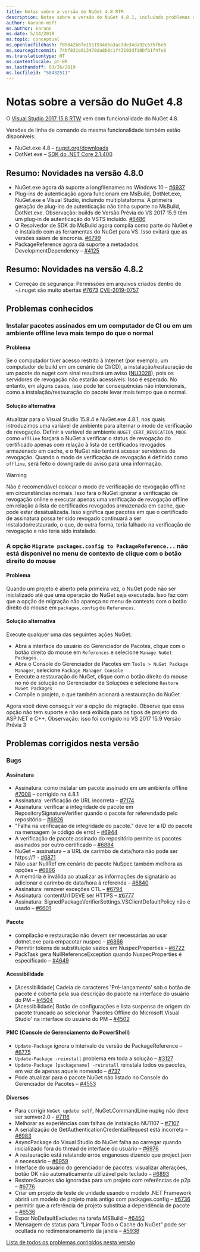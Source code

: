 ```yaml
---
title: Notas sobre a versão do NuGet 4.8 RTM
description: Notas sobre a versão do NuGet 4.8.1, incluindo problemas conhecidos, correções de bugs, funcionalidades adicionadas e DCRs.
author: karann-msft
ms.author: karann
ms.date: 5/14/2018
ms.topic: conceptual
ms.openlocfilehash: f85042b8fe1511934d6a3ac7de34da92c575f6e0
ms.sourcegitcommit: 74bf831e013470da8b0c1f43193df10bfb1f4fe6
ms.translationtype: HT
ms.contentlocale: pt-BR
ms.lasthandoff: 03/26/2019
ms.locfileid: "58432511"
---
```

# <a name="nuget-48-release-notes"></a>Notas sobre a versão do NuGet 4.8

O [Visual Studio 2017 15.8 RTW](https://www.visualstudio.com/news/releasenotes/vs2017-relnotes) vem com funcionalidade do NuGet 4.8.


Versões de linha de comando da mesma funcionalidade também estão disponíveis:
* NuGet.exe 4.8 – [nuget.org/downloads](https://nuget.org/downloads)
* DotNet.exe – [SDK do .NET Core 2.1.400](https://www.microsoft.com/net/download/visual-studio-sdks)


## <a name="summary-whats-new-in-480"></a>Resumo: Novidades na versão 4.8.0
* NuGet.exe agora dá suporte a longfilenames no Windows 10 – [#6937](https://github.com/NuGet/Home/issues/6937)
* Plug-ins de autenticação agora funcionam em MsBuild, DotNet.exe, NuGet.exe e Visual Studio, incluindo multiplataforma. A primeira geração de plug-ins de autenticação não tinha suporte no MsBuild, DotNet.exe. Observação: builds de Versão Prévia do VS 2017 15.9 têm um plug-in de autenticação do VSTS incluído. [#6486](https://github.com/NuGet/Home/issues/6486)
* O Resolvedor de SDK do MsBuild agora compila como parte do NuGet e é instalado com as ferramentas do NuGet para VS. Isso evitará que as versões saiam de sincronia. [#6799](https://github.com/NuGet/Home/issues/6799)
* PackageReference agora dá suporte a metadados DevelopmentDependency – [#4125](https://github.com/NuGet/Home/issues/4125)

## <a name="summary-whats-new-in-482"></a>Resumo: Novidades na versão 4.8.2

* Correção de segurança: Permissões em arquivos criados dentro de ~/.nuget são muito abertas [#7673](https://github.com/NuGet/Home/issues/7673) [CVE-2019-0757](https://portal.msrc.microsoft.com/en-us/security-guidance/advisory/CVE-2019-0757)

## <a name="known-issues"></a>Problemas conhecidos
### <a name="installing-signed-packages-on-a-ci-machine-or-in-an-offline-environment-takes-longer-than-usual"></a>Instalar pacotes assinados em um computador de CI ou em um ambiente offline leva mais tempo do que o normal

#### <a name="issue"></a>Problema
Se o computador tiver acesso restrito à Internet (por exemplo, um computador de build em um cenário de CI/CD), a instalação/restauração de um pacote do nuget com sinal resultará um aviso ([NU3028](https://docs.microsoft.com/en-us/nuget/reference/errors-and-warnings/nu3028)), pois os servidores de revogação não estarão acessíveis. Isso é esperado. No entanto, em alguns casos, isso pode ter consequências não intencionais, como a instalação/restauração do pacote levar mais tempo que o normal.

#### <a name="workaround"></a>Solução alternativa
Atualizar para o Visual Studio 15.8.4 e NuGet.exe 4.8.1, nos quais introduzimos uma variável de ambiente para alternar o modo de verificação de revogação.
Definir a variável de ambiente `NUGET_CERT_REVOCATION_MODE` como `offline` forçará o NuGet a verificar o status de revogação do certificado apenas com relação à lista de certificados revogados armazenado em cache, e o NuGet não tentará acessar servidores de revogação. Quando o modo de verificação de revogação é definido como `offline`, será feito o downgrade do aviso para uma informação.

> [!Warning]
> Não é recomendável colocar o modo de verificação de revogação offline em circunstâncias normais. Isso fará o NuGet ignorar a verificação de revogação online e executar apenas uma verificação de revogação offline em relação à lista de certificados revogados armazenada em cache, que pode estar desatualizada. Isso significa que pacotes em que o certificado de assinatura possa ter sido revogado continuará a ser instalado/restaurado, o que, de outra forma, teria falhado na verificação de revogação e não teria sido instalado.

### <a name="the-migrate-packagesconfig-to-packagereference-option-is-not-available-in-the-right-click-context-menu"></a>A opção `Migrate packages.config to PackageReference...` não está disponível no menu de contexto de clique com o botão direito do mouse

#### <a name="issue"></a>Problema

Quando um projeto é aberto pela primeira vez, o NuGet pode não ser inicializado até que uma operação do NuGet seja executada. Isso faz com que a opção de migração não apareça no menu de contexto com o botão direito do mouse em `packages.config` ou `References`.

#### <a name="workaround"></a>Solução alternativa

Execute qualquer uma das seguintes ações NuGet:
* Abra a interface do usuário do Gerenciador de Pacotes, clique com o botão direito do mouse em `References` e selecione `Manage NuGet Packages...`
* Abra o Console do Gerenciador de Pacotes em `Tools > NuGet Package Manager`, selecione `Package Manager Console`
* Execute a restauração do NuGet, clique com o botão direito do mouse no nó de solução no Gerenciador de Soluções e selecione `Restore NuGet Packages`
* Compile o projeto, o que também acionará a restauração do NuGet

Agora você deve conseguir ver a opção de migração. Observe que essa opção não tem suporte e não será exibida para os tipos de projeto do ASP.NET e C++.
Observação: isso foi corrigido no VS 2017 15.9 Versão Prévia 3

## <a name="issues-fixed-in-this-release"></a>Problemas corrigidos nesta versão

### <a name="bugs"></a>Bugs
#### <a name="signing"></a>Assinatura
* Assinatura: como instalar um pacote assinado em um ambiente offline [#7008](https://github.com/NuGet/Home/issues/7008) – corrigido na 4.8.1
* Assinatura: verificação de URL incorreta – [#7174](https://github.com/NuGet/Home/issues/7174)
* Assinatura: verificar a integridade de pacote em RepositorySignatureVerifier quando o pacote for referendado pelo repositório – [#6926](https://github.com/NuGet/Home/issues/6926)
* "Falha na verificação de integridade do pacote." deve ter a ID do pacote na mensagem (e código de erro) – [#6944](https://github.com/NuGet/Home/issues/6944)
* A verificação de pacote assinado do repositório permite os pacotes assinados por outro certificado – [#6884](https://github.com/NuGet/Home/issues/6884)
* NuGet – assinatura – a URL de carimbo de data/hora não pode ser https://? - [#6871](https://github.com/NuGet/Home/issues/6871)
* Não usar NullRef em cenário de pacote NuSpec também melhora as opções – [#6866](https://github.com/NuGet/Home/issues/6866)
* A memória é inválida ao atualizar as informações de signatário ao adicionar o carimbo de data/hora à referenda – [#6840](https://github.com/NuGet/Home/issues/6840)
* Assinatura: remover exceções CTL – [#6794](https://github.com/NuGet/Home/issues/6794)
* Assinatura: contentUrl DEVE ser HTTPS – [#6777](https://github.com/NuGet/Home/issues/6777)
* Assinatura:  SignedPackageVerifierSettings.VSClientDefaultPolicy não é usado – [#6601](https://github.com/NuGet/Home/issues/6601)


#### <a name="pack"></a>Pacote
* compilação e restauração não devem ser necessárias ao usar dotnet.exe para empacotar nuspec – [#6866](https://github.com/NuGet/Home/issues/6866)
* Permitir tokens de substituição vazios em NuspecProperties – [#6722](https://github.com/NuGet/Home/issues/6722)
* PackTask gera NullReferenceException quando NuspecProperties é especificado – [#4649](https://github.com/NuGet/Home/issues/4649)

#### <a name="accessibility"></a>Acessibilidade
* [Acessibilidade] Cadeia de caracteres 'Pré-lançamento' sob o botão de pacote é coberta pela sua descrição do pacote na interface do usuário do PM – [#4504](https://github.com/NuGet/Home/issues/4504)
* [Acessibilidade] Botão de configurações e lista suspensa de origem do pacote truncado ao selecionar 'Pacotes Offline do Microsoft Visual Studio' na interface do usuário do PM – [#4502](https://github.com/NuGet/Home/issues/4502)

#### <a name="powershell-management-console-pmc"></a>PMC (Console de Gerenciamento do PowerShell)
* `Update-Package` ignora o intervalo de versão de PackageReference – [#6775](https://github.com/NuGet/Home/issues/6775)
* `Update-Package -reinstall` problema em toda a solução – [#3127](https://github.com/NuGet/Home/issues/3127)
* `Update-Package [packagename] -reinstall` reinstala todos os pacotes, em vez de apenas aquele nomeado – [#737](https://github.com/NuGet/Home/issues/737)
* Pode atualizar para o pacote NuGet não listado no Console do Gerenciador de Pacotes – [#4553](https://github.com/NuGet/Home/issues/4553)

#### <a name="misc"></a>Diversos
* Para corrigir `NuGet update self`, NuGet.CommandLine nupkg não deve ser semver2.0 – [#7116](https://github.com/NuGet/Home/issues/7116)
* Melhorar as experiências com falhas de instalação NU1107 – [#7107](https://github.com/NuGet/Home/issues/7107)
* A serialização de GetAuthenticationCredentialRequest está incorreta – [#6983](https://github.com/NuGet/Home/issues/6983)
* AsyncPackage do Visual Studio do NuGet falha ao carregar quando inicializado fora do thread de interface do usuário – [#6976](https://github.com/NuGet/Home/issues/6976)
* A restauração está relatando erros enganosos dizendo que project.json é necessário – [#6959](https://github.com/NuGet/Home/issues/6959)
* Interface do usuário do gerenciador de pacotes: visualizar alterações, botão OK não automaticamente utilizável pelo teclado – [#6893](https://github.com/NuGet/Home/issues/6893)
* RestoreSources são ignoradas para um projeto com referências de p2p – [#6776](https://github.com/NuGet/Home/issues/6776)
* Criar um projeto de teste de unidade usando o modelo .NET Framework abrirá um modelo de projeto mais antigo com packages.config – [#6736](https://github.com/NuGet/Home/issues/6736)
* permitir que a referência de projeto substitua a dependência de pacote – [#6536](https://github.com/NuGet/Home/issues/6536)
* Expor NoDefaultExcludes na tarefa MSBuild – [#6450](https://github.com/NuGet/Home/issues/6450)
* Mensagem de status para "Limpar Todo o Cache do NuGet" pode ser ocultada no redimensionamento da janela – [#5938](https://github.com/NuGet/Home/issues/5938)


[Lista de todos os problemas corrigidos nesta versão](https://github.com/NuGet/Home/issues?q=is%3Aissue+is%3Aclosed+milestone%3A%224.8")
